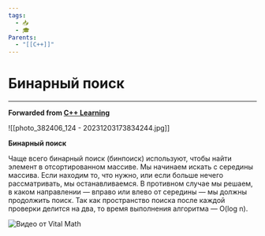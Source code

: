```yaml
---
tags:
  - 📥
  - 🎓
Parents:
  - "[[C++]]"
---
```


# Бинарный поиск


***

**Forwarded from [C++ Learning](https://t.me/Learning_pluses/125)**

![[photo_382406_124 - 20231203173834244.jpg]]

**Бинарный поиск**

Чаще всего бинарный поиск (бинпоиск) используют, чтобы найти элемент в отсортированном массиве. Мы начинаем искать с середины массива. Если находим то, что нужно, или если больше нечего рассматривать, мы останавливаемся. В противном случае мы решаем, в каком направлении — вправо или влево от середины — мы должны продолжить поиск. Так как пространство поиска после каждой проверки делится на два, то время выполнения алгоритма — O(log n).

![Видео от Vital Math](https://youtu.be/zWyPZUe1VcE?si=OTDaAcVhFTmqbJAQ)



